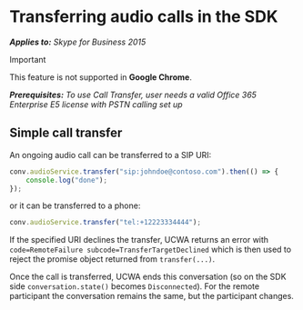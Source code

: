 # Transferring audio calls in the SDK

 _**Applies to:** Skype for Business 2015_

> [!IMPORTANT]
> This feature is not supported in **Google Chrome**.

 _**Prerequisites:** To use Call Transfer, user needs a valid Office 365 Enterprise E5 license with PSTN calling set up_

## Simple call transfer

An ongoing audio call can be transferred to a SIP URI:

```js
conv.audioService.transfer("sip:johndoe@contoso.com").then(() => {
    console.log("done");
});
```

or it can be transferred to a phone:

```js
conv.audioService.transfer("tel:+12223334444");
```

If the specified URI declines the transfer, UCWA returns an error with `code=RemoteFailure subcode=TransferTargetDeclined` which is then used to reject the promise object returned from `transfer(...)`.

Once the call is transferred, UCWA ends this conversation (so on the SDK side `conversation.state()` becomes `Disconnected`). For the remote participant the conversation remains the same, but the participant changes.
